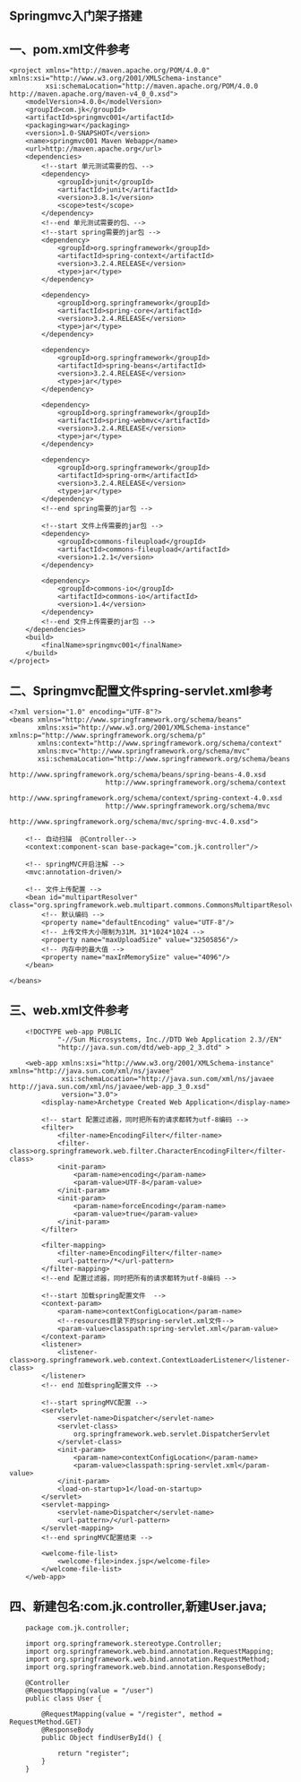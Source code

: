 Springmvc入门架子搭建
----------


一、pom.xml文件参考
-------------------
    
    <project xmlns="http://maven.apache.org/POM/4.0.0" xmlns:xsi="http://www.w3.org/2001/XMLSchema-instance"
             xsi:schemaLocation="http://maven.apache.org/POM/4.0.0 http://maven.apache.org/maven-v4_0_0.xsd">
        <modelVersion>4.0.0</modelVersion>
        <groupId>com.jk</groupId>
        <artifactId>springmvc001</artifactId>
        <packaging>war</packaging>
        <version>1.0-SNAPSHOT</version>
        <name>springmvc001 Maven Webapp</name>
        <url>http://maven.apache.org</url>
        <dependencies>
            <!--start 单元测试需要的包、-->
            <dependency>
                <groupId>junit</groupId>
                <artifactId>junit</artifactId>
                <version>3.8.1</version>
                <scope>test</scope>
            </dependency>
            <!--end 单元测试需要的包、-->
            <!--start spring需要的jar包 -->
            <dependency>
                <groupId>org.springframework</groupId>
                <artifactId>spring-context</artifactId>
                <version>3.2.4.RELEASE</version>
                <type>jar</type>
            </dependency>

            <dependency>
                <groupId>org.springframework</groupId>
                <artifactId>spring-core</artifactId>
                <version>3.2.4.RELEASE</version>
                <type>jar</type>
            </dependency>

            <dependency>
                <groupId>org.springframework</groupId>
                <artifactId>spring-beans</artifactId>
                <version>3.2.4.RELEASE</version>
                <type>jar</type>
            </dependency>

            <dependency>
                <groupId>org.springframework</groupId>
                <artifactId>spring-webmvc</artifactId>
                <version>3.2.4.RELEASE</version>
                <type>jar</type>
            </dependency>

            <dependency>
                <groupId>org.springframework</groupId>
                <artifactId>spring-orm</artifactId>
                <version>3.2.4.RELEASE</version>
                <type>jar</type>
            </dependency>
            <!--end spring需要的jar包 -->

            <!--start 文件上传需要的jar包 -->
            <dependency>
                <groupId>commons-fileupload</groupId>
                <artifactId>commons-fileupload</artifactId>
                <version>1.2.1</version>
            </dependency>

            <dependency>
                <groupId>commons-io</groupId>
                <artifactId>commons-io</artifactId>
                <version>1.4</version>
            </dependency>
            <!--end 文件上传需要的jar包 -->
        </dependencies>
        <build>
            <finalName>springmvc001</finalName>
        </build>
    </project>
    
二、Springmvc配置文件spring-servlet.xml参考
-------------------
   ```
   <?xml version="1.0" encoding="UTF-8"?>
   <beans xmlns="http://www.springframework.org/schema/beans"
          xmlns:xsi="http://www.w3.org/2001/XMLSchema-instance" xmlns:p="http://www.springframework.org/schema/p"
          xmlns:context="http://www.springframework.org/schema/context"
          xmlns:mvc="http://www.springframework.org/schema/mvc"
          xsi:schemaLocation="http://www.springframework.org/schema/beans
                           http://www.springframework.org/schema/beans/spring-beans-4.0.xsd
                           http://www.springframework.org/schema/context
                           http://www.springframework.org/schema/context/spring-context-4.0.xsd
                           http://www.springframework.org/schema/mvc
                           http://www.springframework.org/schema/mvc/spring-mvc-4.0.xsd">

       <!-- 自动扫描  @Controller-->
       <context:component-scan base-package="com.jk.controller"/>

       <!-- springMVC开启注解 -->
       <mvc:annotation-driven/>

       <!-- 文件上传配置 -->
       <bean id="multipartResolver" class="org.springframework.web.multipart.commons.CommonsMultipartResolver">
           <!-- 默认编码 -->
           <property name="defaultEncoding" value="UTF-8"/>
           <!-- 上传文件大小限制为31M，31*1024*1024 -->
           <property name="maxUploadSize" value="32505856"/>
           <!-- 内存中的最大值 -->
           <property name="maxInMemorySize" value="4096"/>
       </bean>

   </beans>
   ```

三、web.xml文件参考
-------------------
   ```
       <!DOCTYPE web-app PUBLIC
               "-//Sun Microsystems, Inc.//DTD Web Application 2.3//EN"
               "http://java.sun.com/dtd/web-app_2_3.dtd" >

       <web-app xmlns:xsi="http://www.w3.org/2001/XMLSchema-instance" xmlns="http://java.sun.com/xml/ns/javaee"
                xsi:schemaLocation="http://java.sun.com/xml/ns/javaee http://java.sun.com/xml/ns/javaee/web-app_3_0.xsd"
                version="3.0">
           <display-name>Archetype Created Web Application</display-name>

           <!-- start 配置过滤器，同时把所有的请求都转为utf-8编码 -->
           <filter>
               <filter-name>EncodingFilter</filter-name>
               <filter-class>org.springframework.web.filter.CharacterEncodingFilter</filter-class>
               <init-param>
                   <param-name>encoding</param-name>
                   <param-value>UTF-8</param-value>
               </init-param>
               <init-param>
                   <param-name>forceEncoding</param-name>
                   <param-value>true</param-value>
               </init-param>
           </filter>

           <filter-mapping>
               <filter-name>EncodingFilter</filter-name>
               <url-pattern>/*</url-pattern>
           </filter-mapping>
           <!--end 配置过滤器，同时把所有的请求都转为utf-8编码 -->

           <!--start 加载spring配置文件  -->
           <context-param>
               <param-name>contextConfigLocation</param-name>
               <!--resources目录下的spring-servlet.xml文件-->
               <param-value>classpath:spring-servlet.xml</param-value>
           </context-param>
           <listener>
               <listener-class>org.springframework.web.context.ContextLoaderListener</listener-class>
           </listener>
           <!-- end 加载spring配置文件 -->

           <!--start springMVC配置 -->
           <servlet>
               <servlet-name>Dispatcher</servlet-name>
               <servlet-class>
                   org.springframework.web.servlet.DispatcherServlet
               </servlet-class>
               <init-param>
                   <param-name>contextConfigLocation</param-name>
                   <param-value>classpath:spring-servlet.xml</param-value>
               </init-param>
               <load-on-startup>1</load-on-startup>
           </servlet>
           <servlet-mapping>
               <servlet-name>Dispatcher</servlet-name>
               <url-pattern>/</url-pattern>
           </servlet-mapping>
           <!--end springMVC配置结束 -->

           <welcome-file-list>
               <welcome-file>index.jsp</welcome-file>
           </welcome-file-list>
       </web-app>
   ```

四、新建包名:com.jk.controller,新建User.java;
--------------------
   ```
       package com.jk.controller;

       import org.springframework.stereotype.Controller;
       import org.springframework.web.bind.annotation.RequestMapping;
       import org.springframework.web.bind.annotation.RequestMethod;
       import org.springframework.web.bind.annotation.ResponseBody;

       @Controller
       @RequestMapping(value = "/user")
       public class User {

           @RequestMapping(value = "/register", method = RequestMethod.GET)
           @ResponseBody
           public Object findUserById() {

               return "register";
           }
       }

   ```